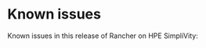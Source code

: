 # Known issues

Known issues in this release of Rancher on HPE SimpliVity:

<!-- TODO Known issues -->

